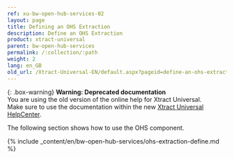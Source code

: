 ```yaml
---
ref: xu-bw-open-hub-services-02
layout: page
title: Defining an OHS Extraction
description: Define an OHS Extraction
product: xtract-universal
parent: bw-open-hub-services
permalink: /:collection/:path
weight: 2
lang: en_GB
old_url: /Xtract-Universal-EN/default.aspx?pageid=define-an-ohs-extraction
---
```


{: .box-warning}
**Warning: Deprecated documentation** <br>
You are using the old version of the online help for Xtract Universal.<br>
Make sure to use the documentation within the new [Xtract Universal HelpCenter](https://helpcenter.theobald-software.com/xtract-universal/documentation/introduction/).

The following section shows how to use the OHS component.

{% include _content/en/bw-open-hub-services/ohs-extraction-define.md %}


